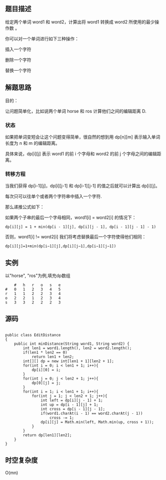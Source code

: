 ## 题目描述
给定两个单词 word1 和 word2，计算出将 word1 转换成 word2 所使用的最少操作数 。

你可以对一个单词进行如下三种操作：

插入一个字符

删除一个字符

替换一个字符

## 解题思路
目的：

让问题简单化，比如说两个单词 horse 和 ros 计算他们之间的编辑距离 D.

### 状态
如果把单词变短会让这个问题变得简单，很自然的想到用 dp[n][m] 表示输入单词长度为 n 和 m 的编辑距离。

具体来说，dp[i][j] 表示 word1 的前 i 个字母和 word2 的前 j 个字母之间的编辑距离。

### 转移方程
当我们获得 dp[i-1][j]，dp[i][j-1] 和 dp[i-1][j-1] 的值之后就可以计算出 dp[i][j]。

每次只可以往单个或者两个字符串中插入一个字符.

那么递推公式如下：

如果两个子串的最后一个字母相同，word1[i] = word2[i] 的情况下：

    dp[i][j] = 1 + min(dp[i - 1][j], dp[i][j - 1], dp[i - 1][j - 1] - 1)

否则，word1[i] != word2[i] 我们将考虑替换最后一个字符使得他们相同：

    dp[i][j]=1+min(dp[i−1][j],dp[i][j−1],dp[i−1][j−1])

## 实例
以"horse", "ros"为例,填充dp数组

        #   h   r   o   s   e
    #   0   1   2   3   4   5
    r   1   1   2   2   3   4
    o   2   2   1   2   3   4
    s   3   3   2   2   2   3
## 源码
```

public class EditDistance
{
    public int minDistance(String word1, String word2) {
        int len1 = word1.length(), len2 = word2.length();
        if(len1 * len2 == 0)
            return len1 + len2;
        int[][] dp = new int[len1 + 1][len2 + 1];
        for(int i = 0; i < len1 + 1; i++){
            dp[i][0] = i;
        }
        for(int j = 0; j < len2 + 1; j++){
            dp[0][j] = j;
        }
        for(int i = 1; i < len1 + 1; i++){
            for(int j = 1; j < len2 + 1; j++){
                int left = dp[i][j - 1] + 1;
                int up = dp[i - 1][j] + 1;
                int cross = dp[i - 1][j - 1];
                if(word1.charAt(i - 1) == word2.charAt(j - 1))
                    cross -= 1;
                dp[i][j] = Math.min(left, Math.min(up, cross + 1));
            }
        }
        return dp[len1][len2];
    }
}
```

## 时空复杂度
O(mn)
